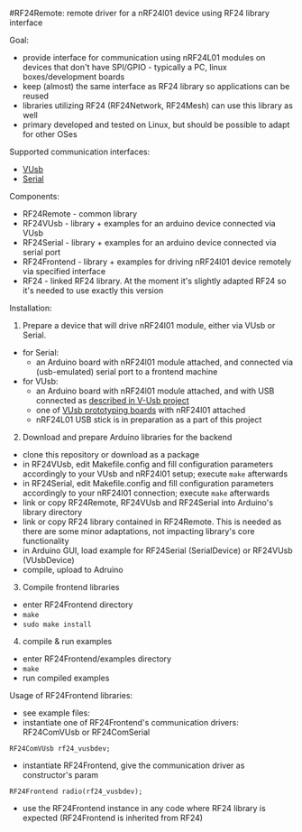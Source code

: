 #RF24Remote: remote driver for a nRF24l01 device using RF24 library interface

Goal:
* provide interface for communication using nRF24L01 modules on devices that don't have SPI/GPIO - typically a PC, linux boxes/development boards
* keep (almost) the same interface as RF24 library so applications can be reused
* libraries utilizing RF24 (RF24Network, RF24Mesh) can use this library as well
* primary developed and tested on Linux, but should be possible to adapt for other OSes

Supported communication interfaces:
* [VUsb](http://www.obdev.at/products/vusb/index.html)
* [Serial](http://en.wikipedia.org/wiki/Serial_port)

Components:
* RF24Remote - common library
* RF24VUsb - library + examples for an arduino device connected via VUsb
* RF24Serial - library + examples for an arduino device connected via serial port
* RF24Frontend - library + examples for driving nRF24l01 device remotely via specified interface
* RF24 - linked RF24 library. At the moment it's slightly adapted RF24 so it's needed to use exactly this version

Installation:
1. Prepare a device that will drive nRF24l01 module, either via VUsb or Serial.
  * for Serial:
    * an Arduino board with nRF24l01 module attached, and connected via (usb-emulated) serial port to a frontend machine
  * for VUsb:
    * an Arduino board with nRF24l01 module attached, and with USB connected as [described in V-Usb project](http://vusb.wikidot.com/hardware)
    * one of [VUsb prototyping boards](http://vusb.wikidot.com/hardware) with nRF24l01 attached
    * nRF24L01 USB stick is in preparation as a part of this project

2. Download and prepare Arduino libraries for the backend
  * clone this repository or download as a package
  * in RF24VUsb, edit Makefile.config and fill configuration parameters accordingly to your VUsb and nRF24l01 setup; execute ```make``` afterwards
  * in RF24Serial, edit Makefile.config and fill configuration parameters accordingly to your nRF24l01 connection; execute ```make``` afterwards
  * link or copy RF24Remote, RF24VUsb and RF24Serial into Arduino's library directory
  * link or copy RF24 library contained in RF24Remote. This is needed as there are some minor adaptations, not impacting library's core functionality
  * in Arduino GUI, load example for RF24Serial (SerialDevice) or RF24VUsb (VUsbDevice)
  * compile, upload to Adruino

3. Compile frontend libraries
  * enter RF24Frontend directory
  * ```make```
  * ```sudo make install```

4. compile & run examples
  * enter RF24Frontend/examples directory
  * ```make```
  * run compiled examples

Usage of RF24Frontend libraries:
* see example files:
* instantiate one of RF24Frontend's communication drivers: RF24ComVUsb or RF24ComSerial
```
RF24ComVUsb rf24_vusbdev;
```
* instantiate RF24Frontend, give the communication driver as constructor's param
```
RF24Frontend radio(rf24_vusbdev);
```
* use the RF24Frontend instance in any code where RF24 library is expected (RF24Frontend is inherited from RF24)
